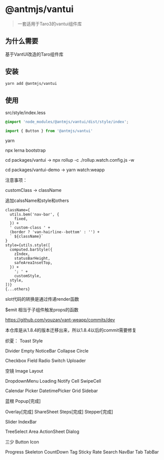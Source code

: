 
# @antmjs/vantui

> 一套适用于Taro3的vantui组件库

## 为什么需要

基于VantUI改造的Taro组件库

## 安装

```bash
yarn add @antmjs/vantui
```

## 使用

src/style/index.less

```css
@import 'node_modules/@antmjs/vantui/dist/style/index';
```

```js
import { Button } from '@antmjs/vantui'
```

yarn

npx lerna bootstrap

cd packages/vantui -> npx rollup -c ./rollup.watch.config.js -w

cd packages/vantui-demo -> yarn watch:weapp

注意事项：

customClass -> className

追加calssName和style和others

```
className={
  utils.bem('nav-bar', {
    fixed,
  }) +
  ' custom-class ' +
  (border ? 'van-hairline--bottom' : '') +
  ` ${className}`
}
style={utils.style([
  computed.barStyle({
    zIndex,
    statusBarHeight,
    safeAreaInsetTop,
  }) +
    '; ' +
    customStyle,
  style,
])}
{...others}
```

slot代码的转换是通过传递render函数

$emit 相当于子组件触发props的函数

https://github.com/youzan/vant-weapp/commits/dev 

本仓库是从1.8.4的版本迁移出来，所以1.8.4以后的commit需要修复


织夏：
Toast
Style

Divider
Empty
NoticeBar
Collapse
Circle

Checkbox
Field
Radio
Switch
Uploader


空镜
Image
Layout

DropdownMenu
Loading
Notify
Cell
SwipeCell

Calendar
Picker
DatetimePicker
Grid
Sidebar


蓝根
Popup[完成]


Overlay[完成]
ShareSheet
Steps[完成]
Stepper[完成]

Slider
IndexBar

TreeSelect
Area
ActionSheet
Dialog


三少
Button
Icon

Progress
Skeleton
CountDown
Tag
Sticky
Rate
Search
NavBar
Tab
TabBar